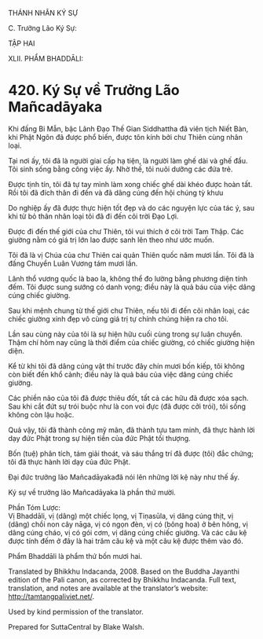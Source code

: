 THÁNH NHÂN KÝ SỰ

C. Trưởng Lão Ký Sự:

TẬP HAI

XLII. PHẨM BHADDĀLI:

# 420\. Ký Sự về Trưởng Lão Mañcadāyaka

Khi đấng Bi Mẫn, bậc Lãnh Đạo Thế Gian Siddhattha đã viên tịch Niết Bàn, khi Phật Ngôn đã được phổ biến, được tôn kính bởi chư Thiên cùng nhân loại.

Tại nơi ấy, tôi đã là người giai cấp hạ tiện, là người làm ghế dài và ghế đẩu. Tôi sinh sống bằng công việc ấy. Nhờ thế, tôi nuôi dưỡng các đứa trẻ.

Được tịnh tín, tôi đã tự tay mình làm xong chiếc ghế dài khéo được hoàn tất. Rồi tôi đã đích thân đi đến và đã dâng cúng đến hội chúng tỳ khưu

Do nghiệp ấy đã được thực hiện tốt đẹp và do các nguyện lực của tác ý, sau khi từ bỏ thân nhân loại tôi đã đi đến cõi trời Đạo Lợi.

Được đi đến thế giới của chư Thiên, tôi vui thích ở cõi trời Tam Thập. Các giường nằm có giá trị lớn lao được sanh lên theo như ước muốn.

Tôi đã là vị Chúa của chư Thiên cai quản Thiên quốc năm mươi lần. Tôi đã là đấng Chuyển Luân Vương tám mươi lần.

Lãnh thổ vương quốc là bao la, không thể đo lường bằng phương diện tính đếm. Tôi được sung sướng có danh vọng; điều này là quả báu của việc dâng cúng chiếc giường.

Sau khi mệnh chung từ thế giới chư Thiên, nếu tôi đi đến cõi nhân loại, các chiếc giường xinh đẹp vô cùng giá trị tự chính chúng hiện ra cho tôi.

Lần sau cùng này của tôi là sự hiện hữu cuối cùng trong sự luân chuyển. Thậm chí hôm nay cũng là thời điểm của chiếc giường, có chiếc giường hiện diện.

Kể từ khi tôi đã dâng cúng vật thí trước đây chín mươi bốn kiếp, tôi không còn biết đến khổ cảnh; điều này là quả báu của việc dâng cúng chiếc giường.

Các phiền não của tôi đã được thiêu đốt, tất cả các hữu đã được xóa sạch. Sau khi cắt đứt sự trói buộc như là con voi đực (đã được cởi trói), tôi sống không còn lậu hoặc.

Quả vậy, tôi đã thành công mỹ mãn, đã thành tựu tam minh, đã thực hành lời dạy đức Phật trong sự hiện tiền của đức Phật tối thượng.

Bốn (tuệ) phân tích, tám giải thoát, và sáu thắng trí đã được (tôi) đắc chứng; tôi đã thực hành lời dạy của đức Phật.

Đại đức trưởng lão Mañcadāyakađã nói lên những lời kệ này như thế ấy.

Ký sự về trưởng lão Mañcadāyaka là phần thứ mười.

Phần Tóm Lược:  
Vị Bhaddāli, vị (dâng) một chiếc lọng, vị Tiṇasūla, vị dâng cúng thịt, vị (dâng) chồi non cây nāga, vị có ngọn đèn, vị có (bông hoa) ở bên hông, vị dâng cúng cháo, vị có gói cơm, vị dâng cúng chiếc giường. Và các câu kệ được tính đếm ở đây là hai trăm câu kệ và một câu kệ được thêm vào đó.

Phẩm Bhaddāli là phẩm thứ bốn mươi hai.

Translated by Bhikkhu Indacanda, 2008. Based on the Buddha Jayanthi edition of the Pali canon, as corrected by Bhikkhu Indacanda. Full text, translation, and notes are available at the translator’s website: http://tamtangpaliviet.net/.

Used by kind permission of the translator.

Prepared for SuttaCentral by Blake Walsh.